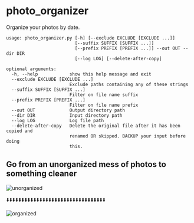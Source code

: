 # photo_organizer
Organize your photos by date.

```
usage: photo_organizer.py [-h] [--exclude EXCLUDE [EXCLUDE ...]]
                          [--suffix SUFFIX [SUFFIX ...]]
                          [--prefix PREFIX [PREFIX ...]] --out OUT --dir DIR
                          [--log LOG] [--delete-after-copy]

optional arguments:
  -h, --help            show this help message and exit
  --exclude EXCLUDE [EXCLUDE ...]
                        Exclude paths containing any of these strings
  --suffix SUFFIX [SUFFIX ...]
                        Filter on file name suffix
  --prefix PREFIX [PREFIX ...]
                        Filter on file name prefix
  --out OUT             Output directory path
  --dir DIR             Input directory path
  --log LOG             Log file path
  --delete-after-copy   Delete the original file after it has been copied and
                        renamed OR skipped. BACKUP your input before doing
                        this.
```

## Go from an unorganized mess of photos to something cleaner

![unorganized](https://www.teambonding.com/wp-content/uploads/2013/10/unorganized.jpg)

:arrow_down::arrow_down::arrow_down::arrow_down::arrow_down::arrow_down::arrow_down::arrow_down::arrow_down::arrow_down::arrow_down::arrow_down::arrow_down::arrow_down::arrow_down::arrow_down::arrow_down::arrow_down::arrow_down::arrow_down::arrow_down::arrow_down::arrow_down::arrow_down::arrow_down::arrow_down::arrow_down::arrow_down::arrow_down::arrow_down::arrow_down::arrow_down::arrow_down:


![organized](http://www.sweetcaptcha.com/wp-content/uploads/2018/03/organized.jpg)
